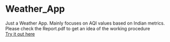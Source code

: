 # Weather_App
 Just a Weather App.
 Mainly focuses on AQI values based on Indian metrics.
Please check the Report.pdf to get an idea of the working procedure  
[Try it out here](https://delightful-starlight-0fa70b.netlify.app/)
